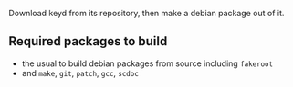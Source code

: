 Download keyd from its repository, then make a debian package out of it.

## Required packages to build
- the usual to build debian packages from source including `fakeroot`
- and `make`, `git`, `patch`, `gcc`, `scdoc`
